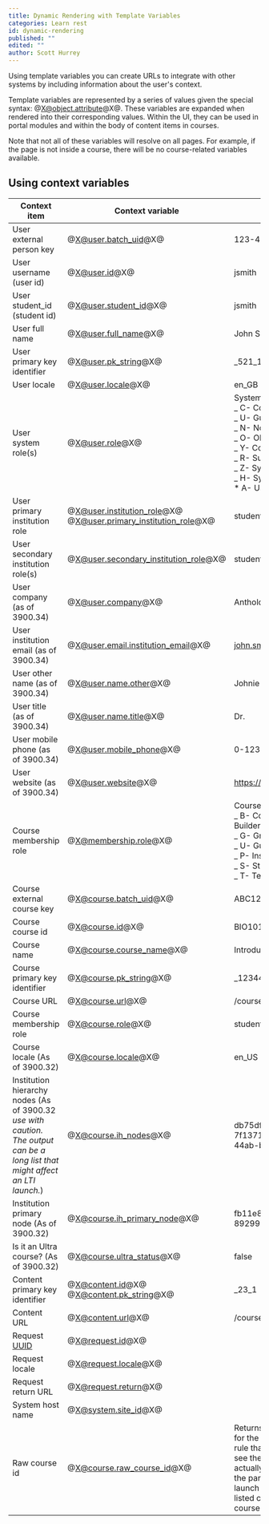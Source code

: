 ```yaml
---
title: Dynamic Rendering with Template Variables
categories: Learn rest
id: dynamic-rendering
published: ""
edited: ""
author: Scott Hurrey
---
```

<VersioningTracker frontMatter={frontMatter}/>

Using template variables you can create URLs to integrate with other systems by including information about the user's context.

Template variables are represented by a series of values given the special syntax: @X@object.attribute@X@. These variables are expanded when rendered into their corresponding values. Within the UI, they can be used in portal modules and within the body of content items in courses.

Note that not all of these variables will resolve on all pages. For example, if the page is not inside a course, there will be no course-related variables available.

## Using context variables

| Context item                                                                                                                   | Context variable                                                     | Example output                                                                                                                                                                                                                                                                                                               |
| ------------------------------------------------------------------------------------------------------------------------------ | -------------------------------------------------------------------- | ---------------------------------------------------------------------------------------------------------------------------------------------------------------------------------------------------------------------------------------------------------------------------------------------------------------------------- |
| User external person key                                                                                                       | @X@user.batch_uid@X@                                                 | 123-45-6789                                                                                                                                                                                                                                                                                                                  |
| User username (user id)                                                                                                        | @X@user.id@X@                                                        | jsmith                                                                                                                                                                                                                                                                                                                       |
| User student_id (student id)                                                                                                   | @X@user.student_id@X@                                                | jsmith                                                                                                                                                                                                                                                                                                                       |
| User full name                                                                                                                 | @X@user.full_name@X@                                                 | John Smith                                                                                                                                                                                                                                                                                                                   |
| User primary key identifier                                                                                                    | @X@user.pk_string@X@                                                 | \_521_1                                                                                                                                                                                                                                                                                                                      |
| User locale                                                                                                                    | @X@user.locale@X@                                                    | en_GB                                                                                                                                                                                                                                                                                                                        |
| User system role(s)                                                                                                            | @X@user.role@X@                                                      | System Roles:<br />_ C- Course Administrator<br />_ U- Guest<br />_ N- None<br />_ O- Observer<br />_ Y- Community Administrator<br />_ R- Support<br />_ Z- System Admin<br />_ H- System Support<br />\* A- User Administrator                                                                                             |
| User primary institution role                                                                                                  | @X@user.institution_role@X@<br />@X@user.primary_institution_role@X@ | student                                                                                                                                                                                                                                                                                                                      |
| User secondary institution role(s)                                                                                             | @X@user.secondary_institution_role@X@                                | student,faculty                                                                                                                                                                                                                                                                                                              |
| User company (as of 3900.34)                                                                                                   | @X@user.company@X@                                                   | Anthology                                                                                                                                                                                                                                                                                                                    |
| User institution email (as of 3900.34)                                                                                         | @X@user.email.institution_email@X@                                   | john.smith@anthology.com                                                                                                                                                                                                                                                                                                     |
| User other name (as of 3900.34)                                                                                                | @X@user.name.other@X@                                                | Johnie                                                                                                                                                                                                                                                                                                                       |
| User title (as of 3900.34)                                                                                                     | @X@user.name.title@X@                                                | Dr.                                                                                                                                                                                                                                                                                                                          |
| User mobile phone (as of 3900.34)                                                                                              | @X@user.mobile_phone@X@                                              | 0-123-456-7890                                                                                                                                                                                                                                                                                                               |
| User website (as of 3900.34)                                                                                                   | @X@user.website@X@                                                   | https://smithjohn.anthology.com                                                                                                                                                                                                                                                                                              |
| Course membership role                                                                                                         | @X@membership.role@X@                                                | Course/Organization Roles:<br />_ B- Course Builder/Organization Builder<br />_ G- Grader/Grader<br />_ U- Guest/Guest<br />_ P- Instructor/Leader<br />_ S- Student/Participant<br />_ T- Teacher's Assistant/Assistant                                                                                                     |
| Course external course key                                                                                                     | @X@course.batch_uid@X@                                               | ABC123ABC                                                                                                                                                                                                                                                                                                                    |
| Course course id                                                                                                               | @X@course.id@X@                                                      | BIO101                                                                                                                                                                                                                                                                                                                       |
| Course name                                                                                                                    | @X@course.course_name@X@                                             | Introduction to Concepts in Biology                                                                                                                                                                                                                                                                                          |
| Course primary key identifier                                                                                                  | @X@course.pk_string@X@                                               | \_12344_1                                                                                                                                                                                                                                                                                                                    |
| Course URL                                                                                                                     | @X@course.url@X@                                                     | /courses/1/BIO101/                                                                                                                                                                                                                                                                                                           |
| Course membership role                                                                                                         | @X@course.role@X@                                                    | student                                                                                                                                                                                                                                                                                                                      |
| Course locale (As of 3900.32)                                                                                                  | @X@course.locale@X@                                                  | en_US                                                                                                                                                                                                                                                                                                                        |
| Institution hierarchy nodes (As of 3900.32 _use with caution. The output can be a long list that might affect an LTI launch._) | @X@course.ih_nodes@X@                                                | db75df7b-04e8-4d3c-b7f9-7f1371a3f325,fb11e84b-ff7f-44ab-bf77-89299b053232                                                                                                                                                                                                                                                    |
| Institution primary node (As of 3900.32)                                                                                       | @X@course.ih_primary_node@X@                                         | fb11e84b-ff7f-44ab-bf77-89299b053232                                                                                                                                                                                                                                                                                         |
| Is it an Ultra course? (As of 3900.32)                                                                                         | @X@course.ultra_status@X@                                            | false                                                                                                                                                                                                                                                                                                                        |
| Content primary key identifier                                                                                                 | @X@content.id@X@<br />@X@content.pk_string@X@                        | \_23_1                                                                                                                                                                                                                                                                                                                       |
| Content URL                                                                                                                    | @X@content.url@X@                                                    | /courses/1/BOB101/content/\_221_1                                                                                                                                                                                                                                                                                            |
| Request [UUID](https://www.opengroup.org/onlinepubs/009629399/apdxa.htm)                                                       | @X@request.id@X@                                                     |
| Request locale                                                                                                                 | @X@request.locale@X@                                                 |
| Request return URL                                                                                                             | @X@request.return@X@                                                 |
| System host name                                                                                                               | @X@system.site_id@X@                                                 |
| Raw course id                                                                                                                  | @X@course.raw_course_id@X@                                           | Returns the course.getCourseId() for the current course ignoring the rule that a student is supposed to see the id of the course they are actually enrolled in. Effectively gives the parent course ID to a student LTI launch from the parent of a cross listed corse, not the child section course ID the are enrolled in. |
<AuthorBox frontMatter={frontMatter}/>
